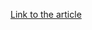 [Link to the article](https://fireeye.com/blog/threat-research/2020/01/stomp-2-dis-brilliance-in-the-visual-basics.html)
